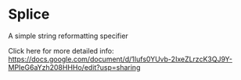 # Splice
A simple string reformatting specifier

Click here for more detailed info: https://docs.google.com/document/d/1Iufs0YUvb-2IxeZLrzcK3QJ9Y-MPIeG6aYzh208HHHo/edit?usp=sharing

